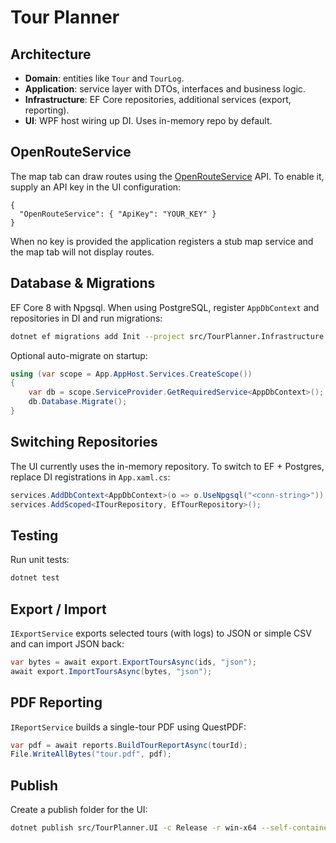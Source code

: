 # Tour Planner

## Architecture
- **Domain**: entities like `Tour` and `TourLog`.
- **Application**: service layer with DTOs, interfaces and business logic.
- **Infrastructure**: EF Core repositories, additional services (export, reporting).
- **UI**: WPF host wiring up DI. Uses in-memory repo by default.

## OpenRouteService
The map tab can draw routes using the [OpenRouteService](https://openrouteservice.org/) API. To enable it, supply an API key in the UI configuration:

```
{
  "OpenRouteService": { "ApiKey": "YOUR_KEY" }
}
```

When no key is provided the application registers a stub map service and the map tab will not display routes.

## Database & Migrations
EF Core 8 with Npgsql. When using PostgreSQL, register `AppDbContext` and repositories in DI and run migrations:

```bash
dotnet ef migrations add Init --project src/TourPlanner.Infrastructure --startup-project src/TourPlanner.UI
```

Optional auto-migrate on startup:

```csharp
using (var scope = App.AppHost.Services.CreateScope())
{
    var db = scope.ServiceProvider.GetRequiredService<AppDbContext>();
    db.Database.Migrate();
}
```

## Switching Repositories
The UI currently uses the in-memory repository. To switch to EF + Postgres, replace DI registrations in `App.xaml.cs`:

```csharp
services.AddDbContext<AppDbContext>(o => o.UseNpgsql("<conn-string>"));
services.AddScoped<ITourRepository, EfTourRepository>();
```

## Testing
Run unit tests:

```bash
dotnet test
```

## Export / Import
`IExportService` exports selected tours (with logs) to JSON or simple CSV and can import JSON back:

```csharp
var bytes = await export.ExportToursAsync(ids, "json");
await export.ImportToursAsync(bytes, "json");
```

## PDF Reporting
`IReportService` builds a single-tour PDF using QuestPDF:

```csharp
var pdf = await reports.BuildTourReportAsync(tourId);
File.WriteAllBytes("tour.pdf", pdf);
```

## Publish
Create a publish folder for the UI:

```bash
dotnet publish src/TourPlanner.UI -c Release -r win-x64 --self-contained false -o publish/win
```

